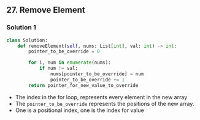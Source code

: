 ## 27. Remove Element

### Solution 1 
```python
class Solution:
    def removeElement(self, nums: List[int], val: int) -> int:
        pointer_to_be_override = 0

        for i, num in enumerate(nums):
            if num != val:
                nums[pointer_to_be_override] = num
                pointer_to_be_override += 1
        return pointer_for_new_value_to_override
```
- The index in the for loop, represents every element in the new array
- The `pointer_to_be_override` represents the positions of the new array.
- One is a positional index, one is the index for value